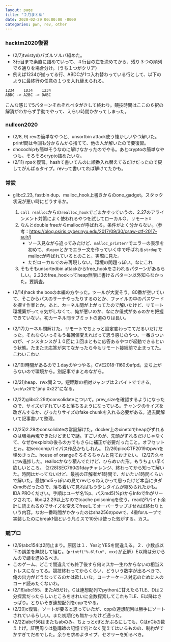 ```yaml
---
layout: page
title: "２月まとめ"
date: 2020-02-29 00:00:00 -0000
categories: pwn, rev, other 
---
```


### hacktm2020復習
- (2/7)twistyのパズルソルバ組めた。
- 3行目まで素直に詰めていって、４行目の左を決めてから、残り３つの順列で６通りを場合分け。（うち１つがクリア）
- 例えば1234が揃ってる行、ABDCが1つ入れ替わっている行として、以下のように最終行の任意の１つを入れ替えられる。
```
1234    1D34    1234
ABDC -> A2BC -> DABC
```
こんな感じで5パターンそれぞれベタがきして終わり。競技時間はここの６択の解消がわからず手動でやって、えらい時間かかってしまった。

### nullcon2020
- (2/8, 9) revの簡単なやつと、unsortbin attack使う懐かしいやつ解いた。printf問は今回も分からんから捨てて、他の人が解いたので要復習。
- chocochipも簡単そうなのに解けなかったのでやる。あとcryptoの簡単なやつも。そろそろcrypto詰めたいな。
- (2/11) rpsを復習。hashて書いてんのに順番入れ替えてるだけだったので戻してがんばるタイプ。revって書いてれば解けてたかも。

### 常設
- glibc2.23, fastbin dup、malloc_hook上書きからのone_gadget。スタック状況が悪い時にどうするか。
    1. `call realloc`からの`realloc_hook`でごまかすっていうの、2.27のアラインメント対策によく使われるやつを試してローカル○、リモート☓
    2. なんとdouble freeからmallocが呼ばれる。条件がよく分からない。(参考：https://blog.osiris.cyber.nyu.edu/2017/09/30/csaw-ctf-2017-auir/)
        - ソース見ながら追ってみたけど、`malloc_printerr`でエラーの表示を初めて、`dlopen`とかでエラー文を作っていく中で呼ばれる`strdup`でmallocが呼ばれているとのこと。実際に見た。
        - ただローカルでのみ再現しない。環境の問題っぽい。なにこれ
    3. そもそもunsortedbin attackからfree_hookをさわれるパターンがあるらしい。2.23のfree_hookってheap無限に書けるパターン以外知らなかった。要調査。
- (2/14)hack the boxの本編の方やった。ツールが大変そう。80番が空いていて、そこからパスのサーチやったりするのとか、ファイルの中のパスワードを探す作業とか。あと、カーネル問が上がってたので解いたけど、リモート環境繋がってる気がしなくて、俺が悪いのか、なにか儀式があるのかを把握できていない。初カーネル問サブミットの道のりは長い。

- (2/17)カーネル問解けた。リモートでちょっと設定変わっててだるいだけだった。それならいっそもう毎回値変えればって思う感じのやつ。一番きついのが、インスタンスが１０回に１回まともに応答あるやつが起動できるという状態。たまたま応答が来てなかったら今もリモート接続前で止まってた。こわいこわい

- (2/19)時間があるので１dayのやつやる。CVE2018-1160のafpd。立ち上がらないので環境から。別記事でまとめながら。
- (2/21)heap、rwx問２つ。短距離の相対ジャンプは２バイトでできる。`\xeb\x20`で"jmp 0x22”になる。
- (2/22)glibc2.29のconsolidateについて。prev_sizeを確認するようになったので、サイズがずれていると落ちるようになっている。チャンクのサイズを改ざんするか、ぴったりサイズのfake chunkを入れる必要がある。過去問解いて記事書いて整理。
- (2/25)2.29のconsolidateの常設解けた。docker上のxinetdでheapがずれるのは環境再現できたけどまじで謎。すごいのが、先頭がずれるだけじゃなくて、なぜかexploitの後ろの方でもさらに補正が必要だったこと。オフセットとゎ。初seccompバイパス作品かもしれん。
(2/26)picoCTF2019のpwnを埋めきった。house of orangeそろそろちゃんと見ておきたい。
(2/27)久々にtw進捗した。reallocかなり積んでたけど、ひらめいた形。もうちょい早く欲しいところ。
(2/28)SEC760の1dayチャレンジ、終わってから知って解いた。時間はかってないけど、最初の正解者が1時間で、だいたい1時間くらいで解いた。最初md5っぽいの見てrevじゃねえかって思ったけど本当にタダのmd5だったので、落ち着いて見ればもう少しタイムが縮められたかも。IDA PROください。手順はユーザ名%p、パスmd5(%p)からInfoでfhがリークされて、libcは2.29以上なのでtcache poisoningを使う。readが1バイト余計に読まれるのでサイズを変えてfreeしてオーバーラップさせれば終わりという内容。なお一番時間がかかったのはsha256のpowで、4重forループで実装したのにbreak1個という凡ミスで10分は使った気がする。カス。

### 競プロ
- (2/9)abc154は2問止まり。原因は１．YesとYESを間違える。２．小数点以下の誤差を無視して組む。(`printf("%.6lf\n", xxx)`が正解）E以降は分からんので蟻を進めるべき。
- このゲーム、どこで間違えても終了後すら何ミスか一生わからないの相当ストレスになってる。競技終わってからくらい、どういう数字が出るべきで、俺の出力がどうなってるのかは欲しいな。コーナーケース対応のために人のコード読みたくないわ。
- (2/16)abc155、またABだけ。Cは連想配列でpythonに甘えたらTLE、Dは２分探索だったらしいところをきれいに全数探索してこれもTLE、E以降はさっぱり。とりいそぎ連想配列をcppでやる。
- (2/20)c復習。ソートが要ると思っていたが、cppの連想配列は勝手にソートされているらしい。また初期化も無かったけど通った。
- (2/22)abc156はまたもabのみ。ちょっとctfとかぶるにしても、CはnCkの数え上げ。証明周りは塾講師の記憶で何となく覚えてはいるものの、制約がでかすぎてだめでした。余りを求めよタイプ、セオリーを知るべき。